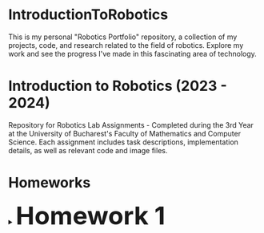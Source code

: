 # IntroductionToRobotics
This is my personal "Robotics Portfolio" repository, a collection of my projects, code, and research related to the field of robotics. Explore my work and see the progress I've made in this fascinating area of technology.

# Introduction to Robotics (2023 - 2024)

Repository for Robotics Lab Assignments - Completed during the 3rd Year at the University of Bucharest's Faculty of Mathematics and Computer Science. Each assignment includes task descriptions, implementation details, as well as relevant code and image files.


# Homeworks
<details>
<summary><span style="font-size: 50px; font-weight: bold;">Homework 1</span></summary>

## Requirements

Use a separate potentiometer for controlling each color of the RGB LED: Red, Green, and Blue. This control must leverage digital electronics. Specifically, you need to read the potentiometer's value with Arduino and then write a mapped value to the LED pins.

## Photo of the circuit

![RGB LED](https://github.com/Ciocanesku/IntroductionToRobotics/assets/103603726/e1b534ac-20ef-4651-91b1-f876045eacea)

## Link for video

[Watch the video](https://www.youtube.com/shorts/guyWlb159wo)

## Code

```arduino
// declarare pini led
const int ledPinGreen = 8;
const int ledPinBlue = 9;
const int ledPinRed = 10;

//declarare pini potentiometre
const int potPinRed = A2;
const int potPinBlue = A1;
const int potPinGreen = A0;

//declarare valori led-uri
int redPinVal = 0;
int bluePinVal = 0;
int greenPinVal = 0;

//declarare valori potentiometre
int redPotVal = 0;
int bluePotVal = 0;
int greenPotVal = 0;

void setup() {

  Serial.begin(9600);
}

void loop() {
    //citire valori potentiometre
    redPotVal = analogRead(potPinRed);
    bluePotVal = analogRead(potPinBlue);
    greenPotVal = analogRead(potPinGreen);


    //scriere valori pini led cu functia map()
    redPinVal = map(redPotVal, 0, 1023, 0, 255); 
    greenPinVal = map(greenPotVal, 0, 1023, 0, 255); 
    bluePinVal = map(bluePotVal, 0, 1023, 0, 255);  

    //setare culori RGB
    analogWrite(ledPinRed,redPinVal);
    analogWrite(ledPinGreen,greenPinVal);
    analogWrite(ledPinBlue,bluePinVal);
}
```
